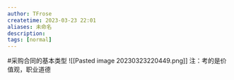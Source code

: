 ```yaml
---
author: TFrose
createtime: 2023-03-23 22:01
aliases: 未命名
description:
tags: [normal]
---
```


#采购合同的基本类型
![[Pasted image 20230323220449.png]]
注：考的是价值观，职业道德